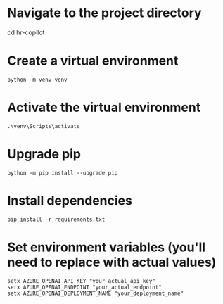 # Navigate to the project directory
cd hr-copilot

# Create a virtual environment
```
python -m venv venv
```

# Activate the virtual environment
```
.\venv\Scripts\activate
```
# Upgrade pip
```
python -m pip install --upgrade pip
```

# Install dependencies
```
pip install -r requirements.txt
```
# Set environment variables (you'll need to replace with actual values)

```
setx AZURE_OPENAI_API_KEY "your_actual_api_key"
setx AZURE_OPENAI_ENDPOINT "your_actual_endpoint"
setx AZURE_OPENAI_DEPLOYMENT_NAME "your_deployment_name"
```
